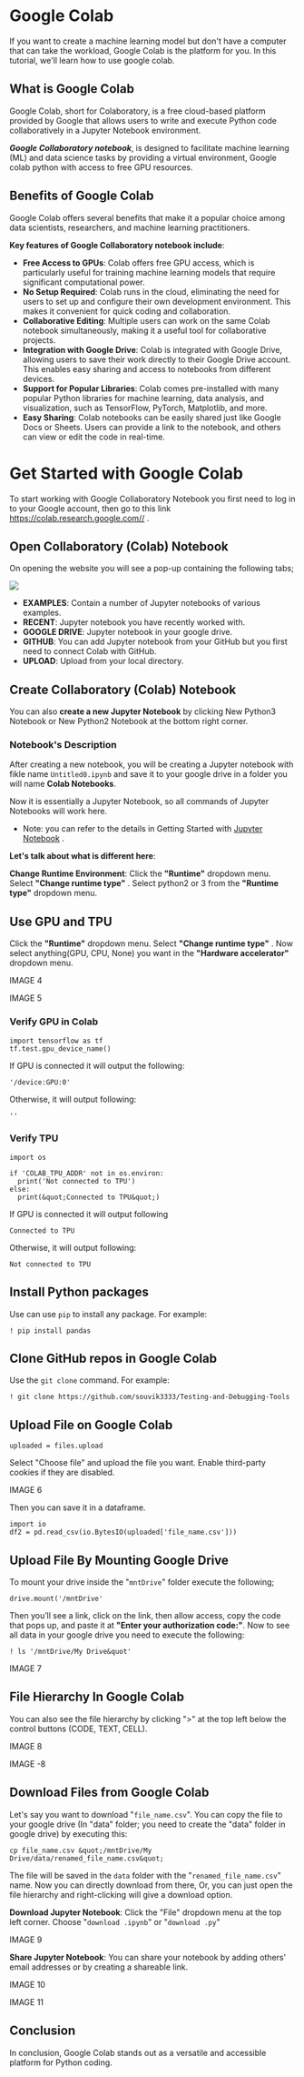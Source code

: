 # Google Colab

If you want to create a machine learning model but don't have a computer that can take the workload, Google Colab is the platform for you. In this tutorial, we'll learn how to use google colab.

## What is Google Colab

Google Colab, short for Colaboratory, is a free cloud-based platform provided by Google that allows users to write and execute Python code collaboratively in a Jupyter Notebook environment. 

***Google Collaboratory notebook***, is designed to facilitate machine learning (ML) and data science tasks by providing a virtual environment, Google colab python with access to free GPU resources.

## Benefits of Google Colab

Google Colab offers several benefits that make it a popular choice among data scientists, researchers, and machine learning practitioners. 

**Key features of Google Collaboratory notebook include**:

- **Free Access to GPUs**: Colab offers free GPU access, which is particularly useful for training machine learning models that require significant computational power.
- **No Setup Required**: Colab runs in the cloud, eliminating the need for users to set up and configure their own development environment. This makes it convenient for quick coding and collaboration.
- **Collaborative Editing**: Multiple users can work on the same Colab notebook simultaneously, making it a useful tool for collaborative projects.
- **Integration with Google Drive**: Colab is integrated with Google Drive, allowing users to save their work directly to their Google Drive account. This enables easy sharing and access to notebooks from different devices.
- **Support for Popular Libraries**: Colab comes pre-installed with many popular Python libraries for machine learning, data analysis, and visualization, such as TensorFlow, PyTorch, Matplotlib, and more.
- **Easy Sharing**: Colab notebooks can be easily shared just like Google Docs or Sheets. Users can provide a link to the notebook, and others can view or edit the code in real-time.

# Get Started with Google Colab

To start working with Google Collaboratory Notebook you first need to log in to your Google account, then go to this link https://colab.research.google.com// .

## Open Collaboratory (Colab) Notebook

On opening the website you will see a pop-up containing the following tabs;

![](https://github.com/DrVicki/google-colab/blob/main/google-colab/images/colab1.webp)

- **EXAMPLES**: Contain a number of Jupyter notebooks of various examples.
- **RECENT**: Jupyter notebook you have recently worked with.
- **GOOGLE DRIVE**: Jupyter notebook in your google drive.
- **GITHUB**: You can add Jupyter notebook from your GitHub but you first need to connect Colab with GitHub.
- **UPLOAD**: Upload from your local directory.

## Create Collaboratory (Colab) Notebook

You can also **create a new Jupyter Notebook** by clicking New Python3 Notebook or New Python2 Notebook at the bottom right corner.

### Notebook's Description



After creating a new notebook, you will be creating a Jupyter notebook with fikle name ```Untitled0.ipynb``` and save it to your google drive in a folder you will name **Colab Notebooks**.

Now it is essentially a Jupyter Notebook, so all commands of Jupyter Notebooks will work here. 

- Note: you can refer to the details in Getting Started with [Jupyter Notebook](https://www.geeksforgeeks.org/python/getting-started-with-jupyter-notebook-python/) .

**Let's talk about what is different here**:

**Change Runtime Environment**: Click the **"Runtime"** dropdown menu. Select **"Change runtime type"** . Select python2 or 3 from the **"Runtime type"** dropdown menu.

[](google-colab/images/colab3.webp)

## Use GPU and TPU

Click the **"Runtime"** dropdown menu. Select **"Change runtime type"** . Now select anything(GPU, CPU, None) you want in the **"Hardware accelerator"** dropdown menu.

IMAGE 4

IMAGE 5

### Verify GPU in Colab

```
import tensorflow as tf
tf.test.gpu_device_name()
```

If GPU is connected it will output the following:

```'/device:GPU:0'```

Otherwise, it will output following:

```''```

### Verify TPU

```
import os

if 'COLAB_TPU_ADDR' not in os.environ:
  print('Not connected to TPU')
else:
  print(&quot;Connected to TPU&quot;)
```

  If GPU is connected it will output following

```Connected to TPU```

Otherwise, it will output following:

```Not connected to TPU```

## Install Python packages


Use can use ```pip``` to install any package. For example:

```! pip install pandas```

## Clone GitHub repos in Google Colab


Use the ``git clone`` command. For example:

```! git clone https://github.com/souvik3333/Testing-and-Debugging-Tools```

## Upload File on Google Colab


```from google.colab import files
uploaded = files.upload
```

Select "Choose file" and upload the file you want. Enable third-party cookies if they are disabled.

IMAGE 6

Then you can save it in a dataframe.


```
import io
df2 = pd.read_csv(io.BytesIO(uploaded['file_name.csv']))
```


## Upload File By Mounting Google Drive

To mount your drive inside the "``mntDrive``" folder execute the following;

```from google.colab import drive
drive.mount('/mntDrive'
```

Then you’ll see a link, click on the link, then allow access, copy the code that pops up, and paste it at **"Enter your authorization code:"**. Now to see all data in your google drive you need to execute the following:

``! ls '/mntDrive/My Drive&quot'``




IMAGE 7

## File Hierarchy In Google Colab

You can also see the file hierarchy by clicking ">" at the top left below the control buttons (CODE, TEXT, CELL).

IMAGE 8

IMAGE -8

## Download Files from Google Colab


Let's say you want to download "``file_name.csv``". You can copy the file to your google drive (In "data" folder; you need to create the "data" folder in google drive) by executing this:

```
cp file_name.csv &quot;/mntDrive/My Drive/data/renamed_file_name.csv&quot;
```

The file will be saved in the ``data`` folder with the "``renamed_file_name.csv``" name. Now you can directly download from there, Or, you can just open the file hierarchy and right-clicking will give a download option. 

**Download Jupyter Notebook**: Click the "File" dropdown menu at the top left corner. Choose "``download .ipynb``" or "``download .py``"

IMAGE 9

**Share Jupyter Notebook**: You can share your notebook by adding others' email addresses or by creating a shareable link.

IMAGE 10

IMAGE 11

## Conclusion

In conclusion, Google Colab stands out as a versatile and accessible platform for Python coding.






